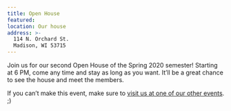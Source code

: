 ```yaml
---
title: Open House
featured:
location: Our house
address: >-
  114 N. Orchard St.
  Madison, WI 53715
---
```


Join us for our second Open House of the Spring 2020 semester! Starting at 6 PM, come any time and stay as long as you want. It’ll be a great chance to see the house and meet the members.
<!-- More -->
If you can’t make this event, make sure to [visit us at one of our other events]({{site.baseurl}}/events). ;)
